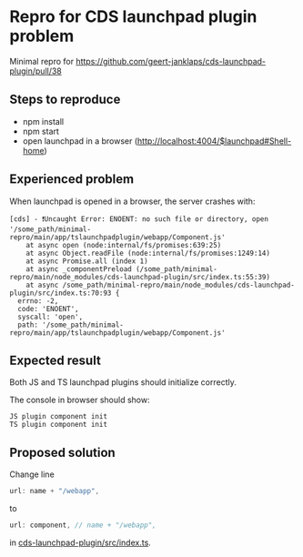 # Repro for CDS launchpad plugin problem

Minimal repro for <https://github.com/geert-janklaps/cds-launchpad-plugin/pull/38>

## Steps to reproduce

* npm install
* npm start
* open launchpad in a browser  (<http://localhost:4004/$launchpad#Shell-home>)

## Experienced problem

When launchpad is opened in a browser, the server crashes with:

```console
[cds] - ❗️Uncaught Error: ENOENT: no such file or directory, open '/some_path/minimal-repro/main/app/tslaunchpadplugin/webapp/Component.js'
    at async open (node:internal/fs/promises:639:25)
    at async Object.readFile (node:internal/fs/promises:1249:14)
    at async Promise.all (index 1)
    at async _componentPreload (/some_path/minimal-repro/main/node_modules/cds-launchpad-plugin/src/index.ts:55:39)
    at async /some_path/minimal-repro/main/node_modules/cds-launchpad-plugin/src/index.ts:70:93 {
  errno: -2,
  code: 'ENOENT',
  syscall: 'open',
  path: '/some_path/minimal-repro/main/app/tslaunchpadplugin/webapp/Component.js'
```

## Expected result

Both JS and TS launchpad plugins should initialize correctly.

The console in browser should show:

```text
JS plugin component init
TS plugin component init
```

## Proposed solution

Change line

```javascript
url: name + "/webapp",
```

to

```javascript
url: component, // name + "/webapp",
```

in [cds-launchpad-plugin/src/index.ts](https://github.com/geert-janklaps/cds-launchpad-plugin/blob/main/src/index.ts).
